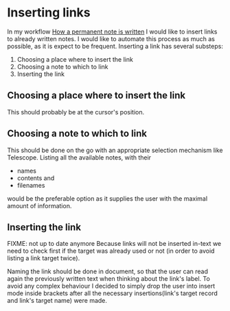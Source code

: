 [000007]: 000007.md
[000004]: 000004.md
[000009]: 000009.md

# Inserting links

In my workflow [How a permanent note is written][000004] I would like to
insert links to already written notes. I would like to automate this process as
much as possible, as it is expect to be frequent. Inserting a link has several
substeps:

1. Choosing a place where to insert the link
1. Choosing a note to which to link
1. Inserting the link

## Choosing a place where to insert the link

This should probably be at the cursor's position.

## Choosing a note to which to link

This should be done on the go with an appropriate selection mechanism like
Telescope. Listing all the available notes, with their

- names
- contents and
- filenames

would be the preferable option as it supplies the user with the maximal
amount of information.

## Inserting the link

FIXME: not up to date anymore
Because links will not be inserted in-text we need to check first if the target
was already used or not (in order to avoid listing a link target twice).

Naming the link should be done in document, so that the user can read again the
previously written text when thinking about the link's label. To avoid any
complex behaviour I decided to simply drop the user into insert mode inside
brackets after all the necessary insertions(link's target record and link's
target name) were made.

